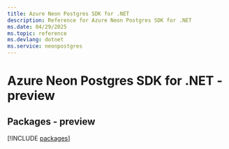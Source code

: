 ```yaml
---
title: Azure Neon Postgres SDK for .NET
description: Reference for Azure Neon Postgres SDK for .NET
ms.date: 04/29/2025
ms.topic: reference
ms.devlang: dotnet
ms.service: neonpostgres
---
```

# Azure Neon Postgres SDK for .NET - preview
## Packages - preview
[!INCLUDE [packages](neon-postgres-index.md)]
